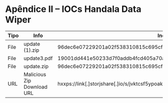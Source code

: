 # Apêndice II – IOCs Handala Data Wiper

| Tipo | Info | Indicador |
| ---- | ---- | --------- |
| File | update (1).zip | 96dec6e07229201a02f538310815c695cf6147c548ff1c6a0def2fe38f3dcbc8 |
| File | update3.pdf | 19001dd441e50233d7f0addb4fcd405a70ac3d5e310ff20b331d6f1a29c634f0 |
| File | update.zip | 96dec6e07229201a02f538310815c695cf6147c548ff1c6a0def2fe38f3dcbc8 |
| URL | Malicious Zip Download URL | hxxps://link[.]storjshare[.]io/s/jvktcsf5ypoak5aucs6fn6noqgga/crowdstrikesupport/update.zip |

